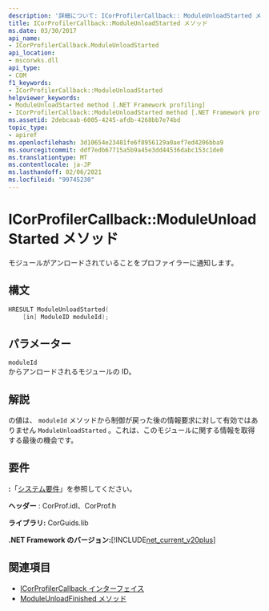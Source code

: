 ```yaml
---
description: '詳細について: ICorProfilerCallback:: ModuleUnloadStarted メソッド'
title: ICorProfilerCallback::ModuleUnloadStarted メソッド
ms.date: 03/30/2017
api_name:
- ICorProfilerCallback.ModuleUnloadStarted
api_location:
- mscorwks.dll
api_type:
- COM
f1_keywords:
- ICorProfilerCallback::ModuleUnloadStarted
helpviewer_keywords:
- ModuleUnloadStarted method [.NET Framework profiling]
- ICorProfilerCallback::ModuleUnloadStarted method [.NET Framework profiling]
ms.assetid: 2debcaab-6005-4245-afdb-4268bb7e74bd
topic_type:
- apiref
ms.openlocfilehash: 3d10654e23481fe6f8956129a0aef7ed4206bba9
ms.sourcegitcommit: ddf7edb67715a5b9a45e3dd44536dabc153c1de0
ms.translationtype: MT
ms.contentlocale: ja-JP
ms.lasthandoff: 02/06/2021
ms.locfileid: "99745230"
---
```

# <a name="icorprofilercallbackmoduleunloadstarted-method"></a>ICorProfilerCallback::ModuleUnloadStarted メソッド

モジュールがアンロードされていることをプロファイラーに通知します。  
  
## <a name="syntax"></a>構文  
  
```cpp  
HRESULT ModuleUnloadStarted(  
    [in] ModuleID moduleId);
```  
  
## <a name="parameters"></a>パラメーター  

 `moduleId`  
 からアンロードされるモジュールの ID。  
  
## <a name="remarks"></a>解説  

 の値は、 `moduleId` メソッドから制御が戻った後の情報要求に対して有効ではありません `ModuleUnloadStarted` 。これは、このモジュールに関する情報を取得する最後の機会です。  
  
## <a name="requirements"></a>要件  

 **:**「[システム要件](../../get-started/system-requirements.md)」を参照してください。  
  
 **ヘッダー** : CorProf.idl、CorProf.h  
  
 **ライブラリ:** CorGuids.lib  
  
 **.NET Framework のバージョン:**[!INCLUDE[net_current_v20plus](../../../../includes/net-current-v20plus-md.md)]  
  
## <a name="see-also"></a>関連項目

- [ICorProfilerCallback インターフェイス](icorprofilercallback-interface.md)
- [ModuleUnloadFinished メソッド](icorprofilercallback-moduleunloadfinished-method.md)
